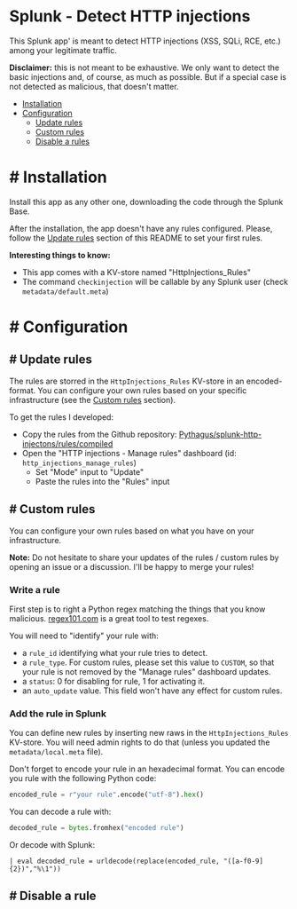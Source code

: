 # Splunk - Detect HTTP injections
This Splunk app' is meant to detect HTTP injections (XSS, SQLi, RCE, etc.) among your legitimate traffic.

**Disclaimer:** this is not meant to be exhaustive. We only want to detect the basic injections and, of course, as much as possible. But if a special case is not detected as malicious, that doesn't matter.

- [Installation](#installation)
- [Configuration](#configuration)
    - [Update rules](#configuration-update-rules)
    - [Custom rules](#configuration-custom-rules)
    - [Disable a rules](#configuration-disable-rule)

# <a id="installation">#</a> Installation
Install this app as any other one, downloading the code through the Splunk Base.

After the installation, the app doesn't have any rules configured. Please, follow the [Update rules](#configuration-update-rules) section of this README to set your first rules.

**Interesting things to know:**
- This app comes with a KV-store named "HttpInjections_Rules"
- The command `checkinjection` will be callable by any Splunk user (check `metadata/default.meta`)


# <a id="configuration">#</a> Configuration

## <a id="configuration-update-rules">#</a> Update rules
The rules are storred in the `HttpInjections_Rules` KV-store in an encoded-format. You can configure your own rules based on your specific infrastructure (see the [Custom rules](#configuration-custom-rules) section).

To get the rules I developed:
- Copy the rules from the Github repository: [Pythagus/splunk-http-injectons/rules/compiled](https://github.com/Pythagus/splunk-http-injections/blob/main/rules/compiled)
- Open the "HTTP injections - Manage rules" dashboard (id: `http_injections_manage_rules`)
    - Set "Mode" input to "Update"
    - Paste the rules into the "Rules" input

## <a id="configuration-custom-rules">#</a> Custom rules
You can configure your own rules based on what you have on your infrastructure.

**Note:** Do not hesitate to share your updates of the rules / custom rules by opening an issue or a discussion. I'll be happy to merge your rules!

### Write a rule
First step is to right a Python regex matching the things that you know malicious. [regex101.com](https://regex101.com/) is a great tool to test regexes.

You will need to "identify" your rule with:
- a `rule_id` identifying what your rule tries to detect.
- a `rule_type`. For custom rules, please set this value to `CUSTOM`, so that your rule is not removed by the "Manage rules" dashboard updates.
- a `status`: 0 for disabling for rule, 1 for activating it.
- an `auto_update` value. This field won't have any effect for custom rules.


### Add the rule in Splunk
You can define new rules by inserting new raws in the `HttpInjections_Rules` KV-store. You will need admin rights to do that (unless you updated the `metadata/local.meta` file).

Don't forget to encode your rule in an hexadecimal format. You can encode you rule with the following Python code:
```python
encoded_rule = r"your rule".encode("utf-8").hex()
```

You can decode a rule with:
```python
decoded_rule = bytes.fromhex("encoded rule")
```

Or decode with Splunk:
```splunk
| eval decoded_rule = urldecode(replace(encoded_rule, "([a-f0-9]{2})","%\1"))
```

## <a id="configuration-disable-rule">#</a> Disable a rule